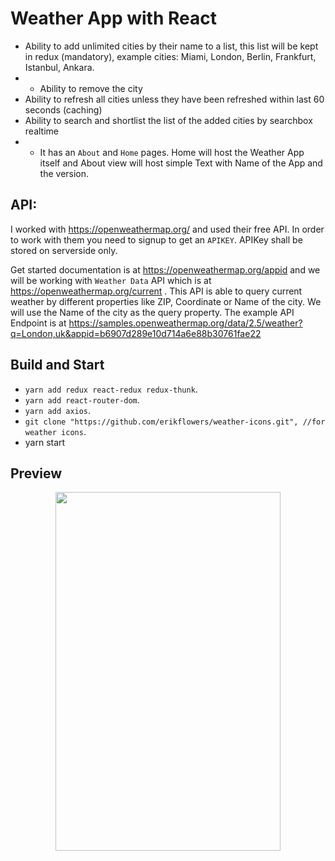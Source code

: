 # Weather App with React

- Ability to add unlimited cities by their name to a list, this list will be kept in redux (mandatory), example cities: Miami, London, Berlin, Frankfurt, Istanbul, Ankara.
- - Ability to remove the city
- Ability to refresh all cities unless they have been refreshed within last 60 seconds (caching)
- Ability to search and shortlist the list of the added cities by searchbox realtime
- - It has an `About` and `Home` pages. Home will host the Weather App itself and About view will host simple Text with Name of the App and the version.


## API:

I worked with https://openweathermap.org/ and used their free API. In order to work with them you need to signup to get an `APIKEY`. APIKey shall be stored on serverside only. 

Get started documentation is at https://openweathermap.org/appid and we will be working with `Weather Data` API which is at https://openweathermap.org/current . This API is able to query current weather by different properties like ZIP, Coordinate or Name of the city. We will use the Name of the city as the query property. The example API Endpoint is at https://samples.openweathermap.org/data/2.5/weather?q=London,uk&appid=b6907d289e10d714a6e88b30761fae22 

## Build and Start

- `yarn add redux react-redux redux-thunk`.
- `yarn add react-router-dom`.
- `yarn add axios`.
- `git clone "https://github.com/erikflowers/weather-icons.git", //for weather icons`.
- yarn start


## Preview
<p align="center">
  <img src="https://user-images.githubusercontent.com/81585625/138088852-b168bae8-611e-4a26-9786-bb6af5eb7763.gif"
 width="360" height="574" />
</p>
